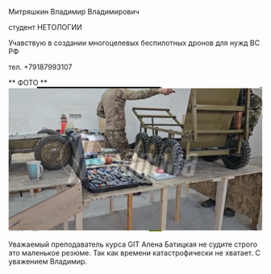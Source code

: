 Митряшкин Владимир Владимирович

студент НЕТОЛОГИИ 

Учавствую в создании многоцелевых беспилотных дронов для нужд ВС РФ

тел. +79187993107

** ФОТО **
![alt text](2024-06-06_22-06-52.png)

Уважаемый преподаватель курса GIT Алена Батицкая не судите строго это маленькое резюме. Так как времени катастрофически не хватает.
С уважением Владимир.